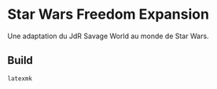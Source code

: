 # Star Wars Freedom Expansion
Une adaptation du JdR Savage World au monde de Star Wars.

## Build

    latexmk
